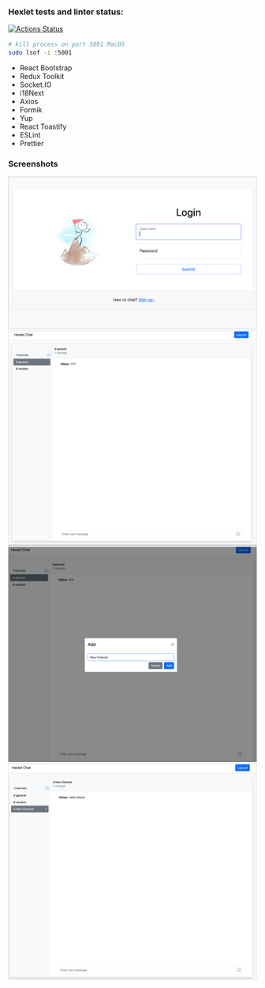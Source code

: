 ### Hexlet tests and linter status:
[![Actions Status](https://github.com/kasapvictor/frontend-project-lvl4/workflows/hexlet-check/badge.svg)](https://github.com/kasapvictor/frontend-project-lvl4/actions)

```bash
# kill process on port 5001 MacOS 
sudo lsof -i :5001
```

- React Bootstrap
- Redux Toolkit
- Socket.IO
- i18Next
- Axios
- Formik
- Yup
- React Toastify
- ESLint
- Prettier

### Screenshots

![Screenshot 1](./screenshots/Login.png)
![Screenshot 2](./screenshots/Channel.png)
![Screenshot 3](./screenshots/New-Channel.png)
![Screenshot 4](./screenshots/Chat.png)

